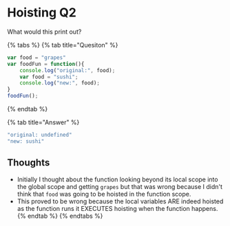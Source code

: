 # Hoisting Q2

What would this print out?

{% tabs %}
{% tab title="Quesiton" %}
```javascript
var food = "grapes"
var foodFun = function(){
    console.log("original:", food);
    var food = "sushi";
    console.log("new:", food);
}
foodFun();
```
{% endtab %}

{% tab title="Answer" %}
```bash
"original: undefined"
"new: sushi"
```

## Thoughts

* Initially I thought about the function looking beyond its local scope into the global scope and getting `grapes` but that was wrong because I didn't think that `food` was going to be hoisted in the function scope.
* This proved to be wrong because the local variables ARE indeed hoisted as the function runs it EXECUTES hoisting when the function happens.
{% endtab %}
{% endtabs %}



